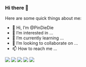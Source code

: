 ### Hi there 👋

<!--
**kevwan/kevwan** is a ✨ _special_ ✨ repository because its `README.md` (this file) appears on your GitHub profile.
-->

Here are some quick things about me:

- 👋 Hi, I’m @PinDieDie
- 👀 I’m interested in ...
- 🌱 I’m currently learning ...
- 💞️ I’m looking to collaborate on ...
- 📫 How to reach me ...

<!---
PinDieDie/PinDieDie is a ✨ special ✨ repository because its `README.md` (this file) appears on your GitHub profile.
You can click the Preview link to take a look at your changes.
--->

![](https://github-profile-summary-cards.vercel.app/api/cards/profile-details?username=PinDieDie&theme=github)
![](https://github-profile-summary-cards.vercel.app/api/cards/repos-per-language?username=PinDieDie&theme=github)
![](https://github-profile-summary-cards.vercel.app/api/cards/most-commit-language?username=PinDieDie&theme=github)
![](https://github-profile-summary-cards.vercel.app/api/cards/stats?username=PinDieDie&theme=github)
![](https://github-profile-summary-cards.vercel.app/api/cards/productive-time?username=PinDieDie&theme=github)
